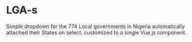 # LGA-s
Simple dropdown for the 774 Local governments in Nigeria automatically attached their States on select.
customized to a single Vue.js component.
